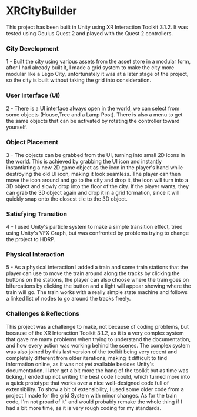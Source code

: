 # XRCityBuilder

This project has been built in Unity using XR Interaction Toolkit 3.1.2. It was tested using Oculus Quest 2 and played with the Quest 2 controllers.
### City Development
1 - Built the city using various assets from the asset store in a modular form, after I had already built it, I made a grid system to make the city more modular like a Lego City, unfortunately it was at a later stage of the project, so the city is built without taking the grid into consideration.
### User Interface (UI)
2 - There is a UI interface always open in the world, we can select from some objects (House,Tree and a Lamp Post). There is also a menu to get the same objects that can be activated by rotating the controller toward yourself.
### Object Placement
3 - The objects can be grabbed from the UI, turning into small 2D icons in the world. This is achieved by grabbing the UI icon and instantly instantiating a new 2D game object as the icon in the player's hand while destroying the old UI icon, making it look seamless. The player can then move the icon around and go to the city and drop it, the icon will turn into a 3D object and slowly drop into the floor of the city. If the player wants, they can grab the 3D object again and drop it in a grid formation, since it will quickly snap onto the closest tile to the 3D object.
### Satisfying Transition
4 - I used Unity's particle system to make a simple transition effect, tried using Unity's VFX Graph, but was confronted by problems trying to change the project to HDRP.
### Physical Interaction
5 - As a physical interaction I added a train and some train stations that the player can use to move the train around along the tracks by clicking the buttons on the stations, the player can also choose where the train goes on bifurcations by clicking the button and a light will appear showing where the train will go. The train works with a really simple state machine and follows a linked list of nodes to go around the tracks freely.

### Challenges & Reflections
This project was a challenge to make, not because of coding problems, but because of the XR Interaction Toolkit 3.1.2, as it is a very complex system that gave me many problems when trying to understand the documentation, and how every action was working behind the scenes. The complex system was also joined by this last version of the toolkit being very recent and completely different from older iterations, making it difficult to find information online, as it was not yet available besides Unity's documentation. I later got a bit more the hang of the toolkit but as time was ticking, I ended up not writing the best code I could, which turned more into a quick prototype that works over a nice well-designed code full of extensibility. To show a bit of extensibility, I used some older code from a project I made for the grid System with minor changes. As for the train code, I'm not proud of it" and would probably remake the whole thing if I had a bit more time, as it is very rough coding for my standards.
